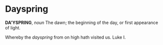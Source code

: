 # Dayspring

**DA'YSPRING**, _noun_ The dawn; the beginning of the day, or first appearance of light.

Whereby the _dayspring_ from on high hath visited us. Luke I.